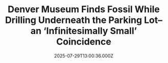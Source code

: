 ---
title: "Denver Museum Finds Fossil While Drilling Underneath the Parking Lot–an ‘Infinitesimally Small’ Coincidence"
date: 2025-07-29T13:00:36.000Z
category: Human Kindness
externalLink: "https://www.goodnewsnetwork.org/denver-museum-finds-fossil-while-drilling-underneath-the-parking-lot-an-infinitesimally-small-coincidence/"
image: ""
excerpt: "For the staff at the Denver Museum of Nature and Science, examining this newly found vertebrae from a 67-million-year old plant-eating dinosaur was just another day in the office. The surprise came in the form of its discovery—from right under the museum itself, which seems appropriate. Months ago, the Denver Museum undertook an exploratory drilling […] The post Denver Museum…"
---